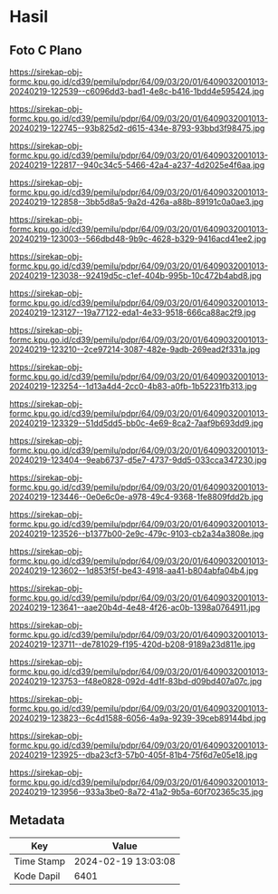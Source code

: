# Hasil

## Foto C Plano

https://sirekap-obj-formc.kpu.go.id/cd39/pemilu/pdpr/64/09/03/20/01/6409032001013-20240219-122539--c6096dd3-bad1-4e8c-b416-1bdd4e595424.jpg

https://sirekap-obj-formc.kpu.go.id/cd39/pemilu/pdpr/64/09/03/20/01/6409032001013-20240219-122745--93b825d2-d615-434e-8793-93bbd3f98475.jpg

https://sirekap-obj-formc.kpu.go.id/cd39/pemilu/pdpr/64/09/03/20/01/6409032001013-20240219-122817--940c34c5-5466-42a4-a237-4d2025e4f6aa.jpg

https://sirekap-obj-formc.kpu.go.id/cd39/pemilu/pdpr/64/09/03/20/01/6409032001013-20240219-122858--3bb5d8a5-9a2d-426a-a88b-89191c0a0ae3.jpg

https://sirekap-obj-formc.kpu.go.id/cd39/pemilu/pdpr/64/09/03/20/01/6409032001013-20240219-123003--566dbd48-9b9c-4628-b329-9416acd41ee2.jpg

https://sirekap-obj-formc.kpu.go.id/cd39/pemilu/pdpr/64/09/03/20/01/6409032001013-20240219-123038--92419d5c-c1ef-404b-995b-10c472b4abd8.jpg

https://sirekap-obj-formc.kpu.go.id/cd39/pemilu/pdpr/64/09/03/20/01/6409032001013-20240219-123127--19a77122-eda1-4e33-9518-666ca88ac2f9.jpg

https://sirekap-obj-formc.kpu.go.id/cd39/pemilu/pdpr/64/09/03/20/01/6409032001013-20240219-123210--2ce97214-3087-482e-9adb-269ead2f331a.jpg

https://sirekap-obj-formc.kpu.go.id/cd39/pemilu/pdpr/64/09/03/20/01/6409032001013-20240219-123254--1d13a4d4-2cc0-4b83-a0fb-1b52231fb313.jpg

https://sirekap-obj-formc.kpu.go.id/cd39/pemilu/pdpr/64/09/03/20/01/6409032001013-20240219-123329--51dd5dd5-bb0c-4e69-8ca2-7aaf9b693dd9.jpg

https://sirekap-obj-formc.kpu.go.id/cd39/pemilu/pdpr/64/09/03/20/01/6409032001013-20240219-123404--9eab6737-d5e7-4737-9dd5-033cca347230.jpg

https://sirekap-obj-formc.kpu.go.id/cd39/pemilu/pdpr/64/09/03/20/01/6409032001013-20240219-123446--0e0e6c0e-a978-49c4-9368-1fe8809fdd2b.jpg

https://sirekap-obj-formc.kpu.go.id/cd39/pemilu/pdpr/64/09/03/20/01/6409032001013-20240219-123526--b1377b00-2e9c-479c-9103-cb2a34a3808e.jpg

https://sirekap-obj-formc.kpu.go.id/cd39/pemilu/pdpr/64/09/03/20/01/6409032001013-20240219-123602--1d853f5f-be43-4918-aa41-b804abfa04b4.jpg

https://sirekap-obj-formc.kpu.go.id/cd39/pemilu/pdpr/64/09/03/20/01/6409032001013-20240219-123641--aae20b4d-4e48-4f26-ac0b-1398a0764911.jpg

https://sirekap-obj-formc.kpu.go.id/cd39/pemilu/pdpr/64/09/03/20/01/6409032001013-20240219-123711--de781029-f195-420d-b208-9189a23d811e.jpg

https://sirekap-obj-formc.kpu.go.id/cd39/pemilu/pdpr/64/09/03/20/01/6409032001013-20240219-123753--f48e0828-092d-4d1f-83bd-d09bd407a07c.jpg

https://sirekap-obj-formc.kpu.go.id/cd39/pemilu/pdpr/64/09/03/20/01/6409032001013-20240219-123823--6c4d1588-6056-4a9a-9239-39ceb89144bd.jpg

https://sirekap-obj-formc.kpu.go.id/cd39/pemilu/pdpr/64/09/03/20/01/6409032001013-20240219-123925--dba23cf3-57b0-405f-81b4-75f6d7e05e18.jpg

https://sirekap-obj-formc.kpu.go.id/cd39/pemilu/pdpr/64/09/03/20/01/6409032001013-20240219-123956--933a3be0-8a72-41a2-9b5a-60f702365c35.jpg


## Metadata

| Key        | Value               |
| ---------- | ------------------- |
| Time Stamp | 2024-02-19 13:03:08 |
| Kode Dapil | 6401                |



